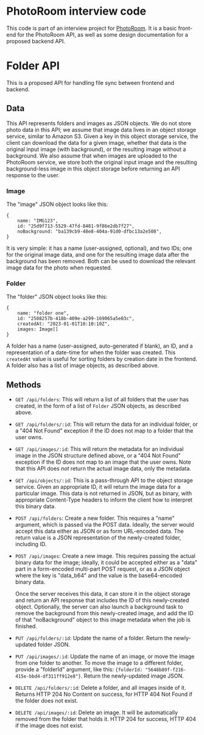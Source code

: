 # PhotoRoom interview code

This code is part of an interview project for [PhotoRoom](https://www.photoroom.com). It is a basic front-end for the PhotoRoom API, as well as some design documentation for a proposed backend API.

# Folder API

This is a proposed API for handling file sync between frontend and backend.

## Data

This API represents folders and images as JSON objects. We do not store
photo data in this API; we assume that image data lives in an object
storage service, similar to Amazon S3. Given a key in this object storage
service, the client can download the data for a given image, whether that
data is the original input image (with background), or the resulting image
without a background. We also assume that when images are uploaded
to the PhotoRoom service, we store both the original input image and the
resulting background-less image in this object storage before returning
an API response to the user.


### Image
The "image" JSON object looks like this:

```
{
    name: "IMG123",
    id: "25d9f713-5529-47fd-8481-9f86e2db7f27",
    noBackground: "ba139cb9-48e8-404a-91d0-dfbc13a2e508",
}
```

It is very simple: it has a name (user-assigned, optional), and two
IDs; one for the original image data, and one for the resulting image data
after the background has been removed. Both can be used to download the
relevant image data for the photo when requested.

### Folder
The "folder" JSON object looks like this:

```
{
    name: "folder one",
    id: "2508257b-418b-409e-a299-169065a5e03c",
    createdAt: "2023-01-01T10:10:10Z",
    images: Image[]
}
```

A folder has a name (user-assigned, auto-generated if blank), an ID,
and a representation of a date-time for when the folder was created.
This `createdAt` value is useful for sorting folders by creation date
in the frontend. A folder also has a list of image objects, as described
above.

## Methods

- `GET /api/folders`: This will return a list of all folders that the user
  has created, in the form of a list of `Folder` JSON objects, as described
  above.

- `GET /api/folders/:id`: This will return the data for an individual folder,
  or a "404 Not Found" exception if the ID does not map to a folder that
  the user owns.

- `GET /api/images/:id`: This will return the metadata for an individual image
  in the JSON structure defined above, or a "404 Not Found" exception if the
  ID does not map to an image that the user owns. Note that this API does
  *not* return the actual image data, only the metadata.

- `GET /api/objects/:id`: This is a pass-through API to the object storage
  service. Given an appropriate ID, it will return the image data for a particular
  image. This data is not returned in JSON, but as binary, with appropriate
  Content-Type headers to inform the client how to interpret this binary data.

- `POST /api/folders`: Create a new folder. This requires a "name" argument,
  which is passed via the POST data. Ideally, the server would accept this data
  either as JSON or as form URL-encoded data. The return value is a JSON representation
  of the newly-created folder, including ID.

- `POST /api/images`: Create a new image. This requires passing the actual binary
  data for the image; ideally, it could be accepted either as a "data" part in
  a form-encoded multi-part POST request, or as a JSON object where the key is
  "data_b64" and the value is the base64-encoded binary data.

  Once the server receives this data, it can store it in the object storage
  and return an API response that includes the ID of this newly-created object.
  Optionally, the server can also launch a background task to remove the background
  from this newly-created image, and add the ID of that "noBackground" object
  to this image metadata when the job is finished.

- `PUT /api/folders/:id`: Update the name of a folder. Return the newly-updated
  folder JSON.

- `PUT /api/images/:id`: Update the name of an image, or move the image from one
  folder to another. To move the image to a different folder, provide a "folderId"
  argument, like this: `{folderId: "5648b89f-f216-415e-bbd4-df311ff912e8"}`.
  Return the newly-updated image JSON.

- `DELETE /api/folders/:id`: Delete a folder, and all images inside of it. Returns
  HTTP 204 No Content on success, for HTTP 404 Not Found if the folder does not exist.

- `DELETE /api/images/:id`: Delete an image. It will be automatically removed from
  the folder that holds it. HTTP 204 for success, HTTP 404 if the image does not exist.
